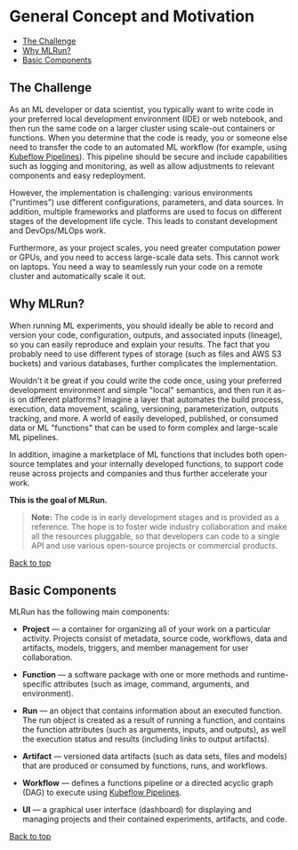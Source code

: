 <a id="top"></a>
# General Concept and Motivation <!-- omit in toc -->
- [The Challenge](#the-challenge)
- [Why MLRun?](#why-mlrun)
- [Basic Components](#basic-components)

<a id="the-challenge"></a>
## The Challenge

As an ML developer or data scientist, you typically want to write code in your preferred local development environment (IDE) or web notebook, and then run the same code on a larger cluster using scale-out containers or functions.
When you determine that the code is ready, you or someone else need to transfer the code to an automated ML workflow (for example, using [Kubeflow Pipelines](https://www.kubeflow.org/docs/pipelines/pipelines-quickstart/)).
This pipeline should be secure and include capabilities such as logging and monitoring, as well as allow adjustments to relevant components and easy redeployment.

However, the implementation is challenging: various environments ("runtimes") use different configurations, parameters, and data sources.
In addition, multiple frameworks and platforms are used to focus on different stages of the development life cycle.
This leads to constant development and DevOps/MLOps work.

Furthermore, as your project scales, you need greater computation power or GPUs, and you need to access large-scale data sets.
This cannot work on laptops.
You need a way to seamlessly run your code on a remote cluster and automatically scale it out.

<a id="why-mlrun"></a>
## Why MLRun?

When running ML experiments, you should ideally be able to record and version your code, configuration, outputs, and associated inputs (lineage), so you can easily reproduce and explain your results.
The fact that you probably need to use different types of storage (such as files and AWS S3 buckets) and various databases, further complicates the implementation.

Wouldn't it be great if you could write the code once, using your preferred development environment and simple "local" semantics, and then run it as-is on different platforms?
Imagine a layer that automates the build process, execution, data movement, scaling, versioning, parameterization, outputs tracking, and more.
A world of easily developed, published, or consumed data or ML "functions" that can be used to form complex and large-scale ML pipelines.

In addition, imagine a marketplace of ML functions that includes both open-source templates and your internally developed functions, to support code reuse across projects and companies and thus further accelerate your work.

<b>This is the goal of MLRun.</b>

> **Note:** The code is in early development stages and is provided as a reference.
> The hope is to foster wide industry collaboration and make all the resources pluggable, so that developers can code to a single API and use various open-source projects or commercial products.

[Back to top](#top)

<a id="basic-components"></a>
## Basic Components

MLRun has the following main components:

- <a id="def-project"></a>**Project** &mdash; a container for organizing all of your work on a particular activity.
    Projects consist of metadata, source code, workflows, data and artifacts, models, triggers, and member management for user collaboration.

- <a id="def-function"></a>**Function** &mdash; a software package with one or more methods and runtime-specific attributes (such as image, command, arguments, and environment).

- <a id="def-run"></a>**Run** &mdash; an object that contains information about an executed function.
    The run object is created as a result of running a function, and contains the function attributes (such as arguments, inputs, and outputs), as well the execution status and results (including links to output artifacts).

- <a id="def-artifact"></a>**Artifact** &mdash; versioned data artifacts (such as data sets, files and models) that are produced or consumed by functions, runs, and workflows.

- <a id="def-workflow"></a>**Workflow** &mdash; defines a functions pipeline or a directed acyclic graph (DAG) to execute using [Kubeflow Pipelines](https://www.kubeflow.org/docs/pipelines/pipelines-quickstart/).

- <a id="def-ui"></a>**UI** &mdash; a graphical user interface (dashboard) for displaying and managing projects and their contained experiments, artifacts, and code.

[Back to top](#top)
